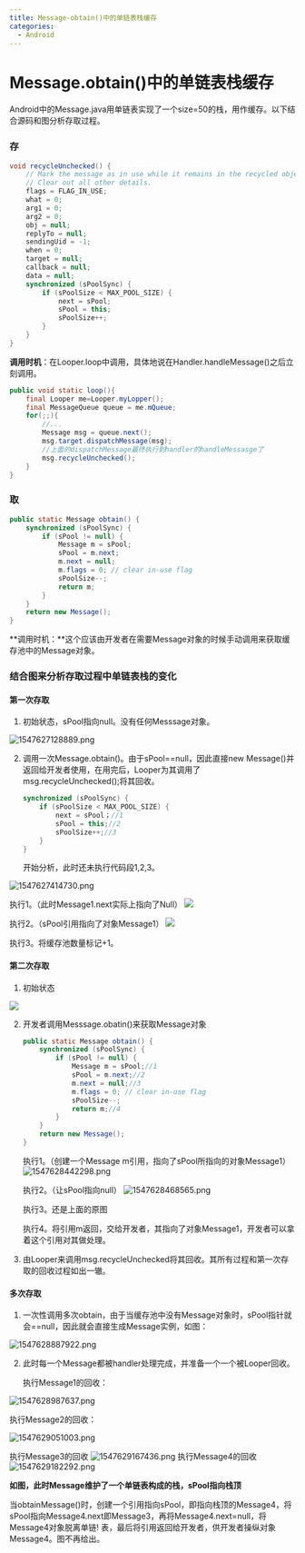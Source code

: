 ```yaml
---
title: Message-obtain()中的单链表栈缓存
categories:
  - Android
---
```


# Message.obtain()中的单链表栈缓存

Android中的Message.java用单链表实现了一个size=50的栈，用作缓存。以下结合源码和图分析存取过程。

### 存

``` java
void recycleUnchecked() {
    // Mark the message as in use while it remains in the recycled object pool.
    // Clear out all other details.
    flags = FLAG_IN_USE;
    what = 0;
    arg1 = 0;
    arg2 = 0;
    obj = null;
    replyTo = null;
    sendingUid = -1;
    when = 0;
    target = null;
    callback = null;
    data = null;
    synchronized (sPoolSync) {
        if (sPoolSize < MAX_POOL_SIZE) {
            next = sPool;
            sPool = this;
            sPoolSize++;
        }
    }
}
```

**调用时机**：在Looper.loop中调用，具体地说在Handler.handleMessage()之后立刻调用。

``` java
public void static loop(){
    final Looper me=Looper.myLopper();
    final MessageQueue queue = me.mQueue;
    for(;;){
        //...
        Message msg = queue.next();
        msg.target.dispatchMessage(msg);
        //上面的dispatchMessage最终执行到handler的handleMessasge了
        msg.recycleUnchecked();
    }
}
```



### 取

``` java
public static Message obtain() {
    synchronized (sPoolSync) {
        if (sPool != null) {
            Message m = sPool;
            sPool = m.next;
            m.next = null;
            m.flags = 0; // clear in-use flag
            sPoolSize--;
            return m;
        }
    }
    return new Message();
}
```

**调用时机：**这个应该由开发者在需要Message对象的时候手动调用来获取缓存池中的Message对象。



### 结合图来分析存取过程中单链表栈的变化

#### 第一次存取

1. 初始状态，sPool指向null。没有任何Messsage对象。

![1547627128889.png](https://upload-images.jianshu.io/upload_images/7177220-0681293feda3b545.png?imageMogr2/auto-orient/strip%7CimageView2/2/w/1240)

2. 调用一次Message.obtain()。由于sPool==null，因此直接new Message()并返回给开发者使用，在用完后，Looper为其调用了 msg.recycleUnchecked();将其回收。

   ``` java
   synchronized (sPoolSync) {
       if (sPoolSize < MAX_POOL_SIZE) {
           next = sPool；//1
           sPool = this;//2
           sPoolSize++;//3
       }
   }
   ```

   开始分析，此时还未执行代码段1,2,3。

 ![1547627414730.png](https://upload-images.jianshu.io/upload_images/7177220-2e803375a8817c6d.png?imageMogr2/auto-orient/strip%7CimageView2/2/w/1240)

   执行1。（此时Message1.next实际上指向了Null）
![](https://upload-images.jianshu.io/upload_images/7177220-32a6ac31cdecf1a8.png?imageMogr2/auto-orient/strip%7CimageView2/2/w/1240)

   执行2。（sPool引用指向了对象Message1）
![](https://upload-images.jianshu.io/upload_images/7177220-6713a7ca06edb9d2.png?imageMogr2/auto-orient/strip%7CimageView2/2/w/1240)


   执行3。将缓存池数量标记+1。

#### 第二次存取

1. 初始状态

![](https://upload-images.jianshu.io/upload_images/7177220-6713a7ca06edb9d2.png?imageMogr2/auto-orient/strip%7CimageView2/2/w/1240)

2. 开发者调用Messsage.obatin()来获取Message对象

   ``` java
   public static Message obtain() {
       synchronized (sPoolSync) {
           if (sPool != null) {
               Message m = sPool;//1
               sPool = m.next;//2
               m.next = null;//3
               m.flags = 0; // clear in-use flag
               sPoolSize--;
               return m;//4
           }
       }
       return new Message();
   }
   ```

   执行1。（创建一个Message m引用，指向了sPool所指向的对象Message1）
![1547628442298.png](https://upload-images.jianshu.io/upload_images/7177220-ead30088c7f79264.png?imageMogr2/auto-orient/strip%7CimageView2/2/w/1240)



   执行2。（让sPool指向null）
![1547628468565.png](https://upload-images.jianshu.io/upload_images/7177220-b7b1f14b8e3b0dd7.png?imageMogr2/auto-orient/strip%7CimageView2/2/w/1240)




   执行3。还是上面的原图

   执行4。将引用m返回，交给开发者，其指向了对象Message1，开发者可以拿着这个引用对其做处理。

   

3. 由Looper来调用msg.recycleUnchecked将其回收。其所有过程和第一次存取的回收过程如出一辙。

   
#### 多次存取

1. 一次性调用多次obtain，由于当缓存池中没有Message对象时，sPool指针就会==null，因此就会直接生成Message实例，如图：

 ![1547628887922.png](https://upload-images.jianshu.io/upload_images/7177220-3779d68feb0c0c1b.png?imageMogr2/auto-orient/strip%7CimageView2/2/w/1240)

2. 此时每一个Message都被handler处理完成，并准备一个一个被Looper回收。

   执行Message1的回收：

 ![1547628987637.png](https://upload-images.jianshu.io/upload_images/7177220-27506b615819d57b.png?imageMogr2/auto-orient/strip%7CimageView2/2/w/1240)

   执行Message2的回收：

  ![1547629051003.png](https://upload-images.jianshu.io/upload_images/7177220-9ef3dfdc1be898e4.png?imageMogr2/auto-orient/strip%7CimageView2/2/w/1240)


   执行Message3的回收
 ![1547629167436.png](https://upload-images.jianshu.io/upload_images/7177220-87f8263db4bbcf96.png?imageMogr2/auto-orient/strip%7CimageView2/2/w/1240)
   执行Message4的回收
![1547629182292.png](https://upload-images.jianshu.io/upload_images/7177220-08e7664e714d1744.png?imageMogr2/auto-orient/strip%7CimageView2/2/w/1240)

**如图，此时Message维护了一个单链表构成的栈，sPool指向栈顶**

当obtainMessage()时，创建一个引用指向sPool，即指向栈顶的Message4，将sPool指向Message4.next即Message3，再将Message4.next=null，将Message4对象脱离单链!
表，最后将引用返回给开发者，供开发者操纵对象Message4。图不再给出。



                                                                                                                                                                                                                                                                                                                                                                                                                                                                                                                                                                                                                                                                                                                                                                                                                                                                                                                                                                                                                                                                                                                                                                                                                                                                                                                                                                                                                                                                                                                                                                                                                                                                                                                                                                                                                                                                                                                                                                                                                                                                                                                                                                                                                                                                                                                                                                                                                                                                                                                                                                                                                                                                                                                                                                                                                                                                                                                                                                                                                                                                                                                                                                                                                                                                                                                                                                                                                                                                                                                                                                                                                                                                                                                                                                                                                                                                                                                                                                                                                                                                                                                                                                                                                                                                                                                                                                                                                                                                                                                                                                                                                                         